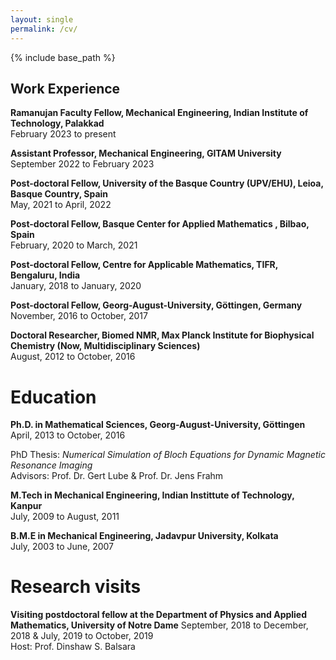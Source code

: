 ```yaml
---
layout: single
permalink: /cv/
---
```


{% include base_path %}


## Work Experience

**Ramanujan Faculty Fellow, Mechanical Engineering, Indian Institute of Technology, Palakkad**  
February 2023 to present 

**Assistant Professor, Mechanical Engineering, GITAM University**  
September 2022 to February 2023 

**Post-doctoral Fellow, University of the Basque Country (UPV/EHU), Leioa, Basque Country, Spain**   
May, 2021 to April, 2022
<!--- I worked in the group led by David Pardo on the topic of *Deep learning-based inversion for geosteering* --->

**Post-doctoral Fellow, Basque Center for Applied Mathematics , Bilbao, Spain**  
February, 2020 to March, 2021  
<!--- I worked in the group led by David Pardo on the topic of *Deep learning-based inversion for geosteering* --->

**Post-doctoral Fellow, Centre for Applicable Mathematics, TIFR, Bengaluru, India**  
January, 2018 to January, 2020   
<!--- I worked in the group led by Praveen Chandrashekar on --->

**Post-doctoral Fellow, Georg-August-University, G&ouml;ttingen, Germany**  
November, 2016 to October, 2017  

**Doctoral Researcher, Biomed NMR, Max Planck Institute for Biophysical Chemistry (Now, Multidisciplinary Sciences)**  
August, 2012 to October, 2016  


Education
======
**Ph.D. in Mathematical Sciences, Georg-August-University, G&ouml;ttingen**
April, 2013 to October, 2016

PhD Thesis: *Numerical Simulation of Bloch Equations for Dynamic Magnetic Resonance
Imaging*  
Advisors: Prof. Dr. Gert Lube & Prof. Dr. Jens Frahm  

**M.Tech in Mechanical Engineering, Indian Instittute of Technology, Kanpur**  
July, 2009 to August, 2011

**B.M.E in Mechanical Engineering, Jadavpur University, Kolkata**  
July, 2003 to June, 2007


Research visits
======
**Visiting postdoctoral fellow at the Department of Physics and Applied Mathematics, University of Notre Dame**
September, 2018 to December, 2018 & July, 2019 to October, 2019     
Host: Prof. Dinshaw S. Balsara


  
  
